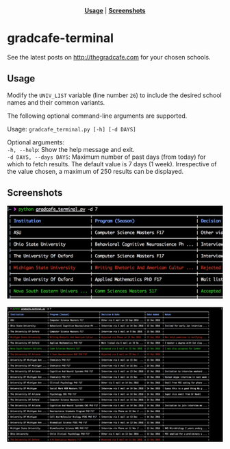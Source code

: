 <p align="center">
<b><a href="#usage">Usage</a></b>
|
<b><a href="#screenshots">Screenshots</a></b>
</p>

# gradcafe-terminal

See the latest posts on http://thegradcafe.com for your chosen schools.  

## Usage

Modify the `UNIV_LIST` variable (line number `26`) to include the desired school names and their common variants.  

The following optional command-line arguments are supported.  

Usage: `gradcafe_terminal.py [-h] [-d DAYS]`  

Optional arguments:  
`-h, --help`: Show the help message and exit.  
`-d DAYS, --days DAYS`: Maximum number of past days (from today) for which to fetch results. The default value is 7 days (1 week). Irrespective of the value chosen, a maximum of 250 results can be displayed.

## Screenshots
<div align="center">
	<img src="screenshots/1.png" alt="Screenshot of gradcafe-terminal.">
</div> <br>

<div align="center">
	<img src="screenshots/2.png" alt="Screenshot of gradcafe-terminal.">
</div>
